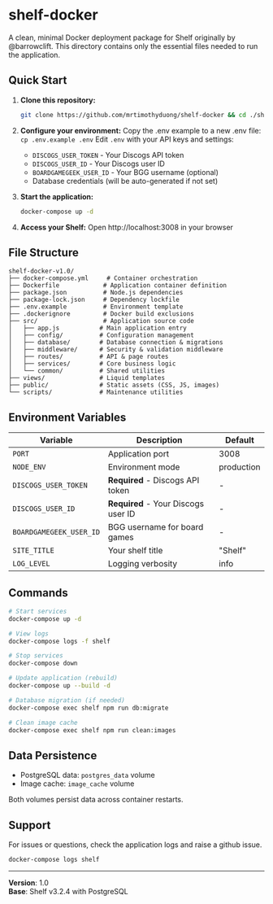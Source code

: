 # shelf-docker
A clean, minimal Docker deployment package for Shelf originally by @barrowclift. This directory contains only the essential files needed to run the application.

## Quick Start

1. **Clone this repository:**
   ```bash
   git clone https://github.com/mrtimothyduong/shelf-docker && cd ./shelf-docker
   ```

2. **Configure your environment:**
   Copy the .env example to a new .env file: `cp .env.example .env`
   Edit `.env` with your API keys and settings:
   - `DISCOGS_USER_TOKEN` - Your Discogs API token
   - `DISCOGS_USER_ID` - Your Discogs user ID
   - `BOARDGAMEGEEK_USER_ID` - Your BGG username (optional)
   - Database credentials (will be auto-generated if not set)

4. **Start the application:**
   ```bash
   docker-compose up -d
   ```

5. **Access your Shelf:**
   Open http://localhost:3008 in your browser

## File Structure

```
shelf-docker-v1.0/
├── docker-compose.yml     # Container orchestration
├── Dockerfile            # Application container definition
├── package.json          # Node.js dependencies
├── package-lock.json     # Dependency lockfile
├── .env.example          # Environment template
├── .dockerignore         # Docker build exclusions
├── src/                  # Application source code
│   ├── app.js           # Main application entry
│   ├── config/          # Configuration management
│   ├── database/        # Database connection & migrations
│   ├── middleware/      # Security & validation middleware
│   ├── routes/          # API & page routes
│   ├── services/        # Core business logic
│   └── common/          # Shared utilities
├── views/               # Liquid templates
├── public/              # Static assets (CSS, JS, images)
└── scripts/             # Maintenance utilities
```

## Environment Variables

| Variable | Description | Default |
|----------|-------------|---------|
| `PORT` | Application port | 3008 |
| `NODE_ENV` | Environment mode | production |
| `DISCOGS_USER_TOKEN` | **Required** - Discogs API token | - |
| `DISCOGS_USER_ID` | **Required** - Your Discogs user ID | - |
| `BOARDGAMEGEEK_USER_ID` | BGG username for board games | - |
| `SITE_TITLE` | Your shelf title | "Shelf" |
| `LOG_LEVEL` | Logging verbosity | info |


## Commands

```bash
# Start services
docker-compose up -d

# View logs
docker-compose logs -f shelf

# Stop services
docker-compose down

# Update application (rebuild)
docker-compose up --build -d

# Database migration (if needed)
docker-compose exec shelf npm run db:migrate

# Clean image cache
docker-compose exec shelf npm run clean:images
```

## Data Persistence

- PostgreSQL data: `postgres_data` volume
- Image cache: `image_cache` volume

Both volumes persist data across container restarts.

## Support

For issues or questions, check the application logs and raise a github issue.
```bash
docker-compose logs shelf
```

---
**Version**: 1.0  
**Base**: Shelf v3.2.4 with PostgreSQL
